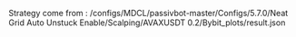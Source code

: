 Strategy come from : /configs/MDCL/passivbot-master/Configs/5.7.0/Neat Grid Auto Unstuck Enable/Scalping/AVAXUSDT 0.2/Bybit_plots/result.json